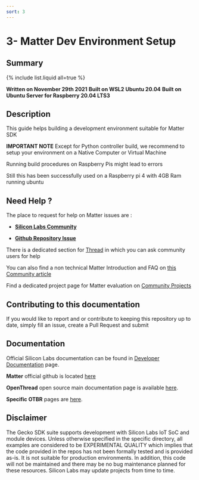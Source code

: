 ```yaml
---
sort: 3
---
```


# 3- Matter Dev Environment Setup

## Summary ##
{% include list.liquid all=true %}

**Written on November 29th 2021**
**Built on WSL2 Ubuntu 20.04**
**Built on Ubuntu Server for Raspberry 20.04 LTS3**

## Description ##

This guide helps building a development environment suitable for Matter SDK

**IMPORTANT NOTE** Except for Python controller build, we recommend to setup your environment on a Native Computer or Virtual Machine

Running build procedures on Raspberry Pis might lead to errors 

Still this has been successfully used on a Raspberry pi 4 with 4GB Ram running ubuntu

## Need Help ? ##

The place to request for help on Matter issues are :

* [**Silicon Labs Community**](https://community.silabs.com/)

* [**Github Repository Issue**](https://github.com/project-chip/connectedhomeip/issues)

There is a dedicated section for [Thread](https://community.silabs.com/s/topic/0TO1M000000qHbcWAE/thread?language=en_US) in which you can ask community users for help

You can also find a non technical Matter Introduction and FAQ on [this Community article](https://community.silabs.com/s/question/0D58Y00008AV6hSSAT/what-is-matter-smart-home-standard-answers-to-10-frequently-asked-questions?language=en_US)

Find a dedicated project page for Matter evaluation on [Community Projects](https://community.silabs.com/s/projects?language=en_US)


## Contributing to this documentation ##

If you would like to report and or contribute to keeping this repository up to date, simply fill an issue, create a Pull Request and submit

## Documentation ##

Official Silicon Labs documentation can be found in [Developer Documentation](https://docs.silabs.com/openthread/latest/) page.

**Matter** official github is located [here](https://github.com/project-chip/connectedhomeip)

**OpenThread** open source main documentation page is available [here](https://openthread.io/).

**Specific OTBR** pages are [here](https://openthread.io/guides/border-router).

## Disclaimer ##

The Gecko SDK suite supports development with Silicon Labs IoT SoC and module devices. Unless otherwise specified in the specific directory, all examples are considered to be EXPERIMENTAL QUALITY which implies that the code provided in the repos has not been formally tested and is provided as-is.  It is not suitable for production environments.  In addition, this code will not be maintained and there may be no bug maintenance planned for these resources. Silicon Labs may update projects from time to time.
